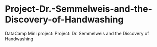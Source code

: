 # Project-Dr.-Semmelweis-and-the-Discovery-of-Handwashing
DataCamp Mini project: Project: Dr. Semmelweis and the Discovery of Handwashing
